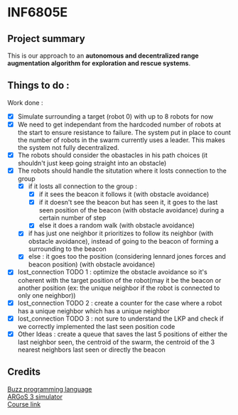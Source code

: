 # INF6805E
## Project summary
This is our approach to an **autonomous and decentralized range augmentation algorithm for exploration and rescue systems**.

## Things to do :
Work done :
 - [x] Simulate surrounding a target (robot 0) with up to 8 robots for now
 - [x] We need to get independant from the hardcoded number of robots at the start to ensure resistance to failure. The system put in place to count the number of robots in the swarm currently uses a leader. This makes the system not fully decentralized.
 - [x] The robots should consider the obastacles in his path choices (it shouldn't just keep going straight into an obstacle)
 - [x] The robots should handle the situtation where it losts connection to the group
   - [x] if it losts all connection to the group :
     - [x] if it sees the beacon it follows it (with obstacle avoidance)
     - [x] if it doesn't see the beacon but has seen it, it goes to the last seen position of the beacon (with obstacle avoidance) during a certain number of step
     - [x] else it does a random walk (with obstacle avoidance)
   - [x] if has just one neighbor it prioritizes to follow its neighbor (with obstacle avoidance), instead of going to the beacon of forming a surrounding to the beacon
   - [x] else : it goes too the position (considering lennard jones forces and beacon position) (with obstacle avoidance)
 - [x] lost_connection TODO 1  : optimize the obstacle avoidance so it's coherent with the target position of the robot(may it be the beacon or another position (ex: the unique neighbor if the robot is connected to only one neighbor))
 - [x] lost_connection TODO 2 : create a counter for the case where a robot has a unique neighbor which has a unique neighbor
 - [x] lost_connection TODO 3 : not sure to understand the LKP and check if we correctly implemented the last seen position code
 - [x] Other Ideas : create a queue that saves the last 5 positions of either the last neighbor seen, the centroid of the swarm, the centroid of the 3 nearest neighbors last seen or directly the beacon

## Credits
[Buzz programming language](https://github.com/buzz-lang/Buzz)  
[ARGoS 3 simulator](https://github.com/ilpincy/argos3)  
[Course link](https://www.polymtl.ca/programmes/cours/swarm-intelligence)  
